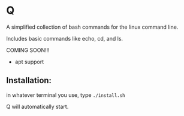 # Q
A simplified collection of bash commands for the linux command line.

Includes basic commands like echo, cd, and ls.

COMING SOON!!!

* apt support

## Installation:

in whatever terminal you use, type ``./install.sh``

Q will automatically start.